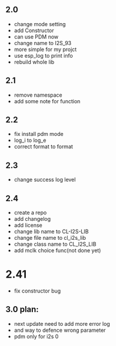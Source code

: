 ## 2.0
 * change mode setting
 * add Constructor
 * can use PDM now
 * change name to I2S_93
 * more simple for my projct
 * use esp_log to print info
 * rebuild whole lib

## 2.1
 * remove namespace
 * add some note for function

## 2.2
 * fix install pdm mode
 * log_i to log_e
 * correct format to format

## 2.3
 * change success log level

## 2.4
 * create a repo
 * add changelog
 * add license
 * change lib name to CL-I2S-LIB
 * change file name to cl_i2s_lib
 * change class name to CL_I2S_LIB
 * add mclk choice func(not done yet)

# 2.41
 * fix constructor bug

## 3.0 plan:
 * next update need to add more error log
 * and way to defence wrong parameter
 * pdm only for i2s 0
